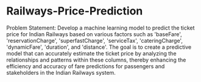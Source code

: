 # Railways-Price-Prediction

Problem Statement: Develop a machine learning model to predict the ticket price for Indian Railways based on various factors such as 'baseFare', 'reservationCharge', 'superfastCharge', 'serviceTax', 'cateringCharge', 'dynamicFare', 'duration', and 'distance'. The goal is to create a predictive model that can accurately estimate the ticket price by analyzing the relationships and patterns within these columns, thereby enhancing the efficiency and accuracy of fare predictions for passengers and stakeholders in the Indian Railways system.
